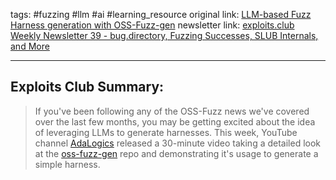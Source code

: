 tags:  #fuzzing #llm #ai #learning_resource 
original link:  [LLM-based Fuzz Harness generation with OSS-Fuzz-gen](https://www.youtube.com/watch?v=RR7CUyOtYXY&ab_channel=AdaLogics)
newsletter link: [exploits.club Weekly Newsletter 39 - bug.directory, Fuzzing Successes, SLUB Internals, and More](https://blog.exploits.club/exploits-club-weekly-newsletter-39-bug-directory-fuzzing-successes-slub-internals-and-more-2/)

---
## Exploits Club Summary:
>  If you've been following any of the OSS-Fuzz news we've covered over the last few months, you may be getting excited about the idea of leveraging LLMs to generate harnesses. This week, YouTube channel [AdaLogics](https://www.youtube.com/@adalogics7389) released a 30-minute video taking a detailed look at the [oss-fuzz-gen](https://github.com/google/oss-fuzz-gen) repo and demonstrating it's usage to generate a simple harness.  